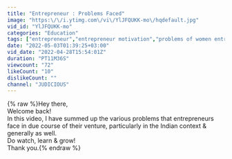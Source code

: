 ```yaml
---
title: "Entrepreneur : Problems Faced"
image: "https:\/\/i.ytimg.com\/vi\/YlJFQUKK-mo\/hqdefault.jpg"
vid_id: "YlJFQUKK-mo"
categories: "Education"
tags: ["entrepreneur","entrepreneur motivation","problems of women entrepreneurs"]
date: "2022-05-03T01:39:25+03:00"
vid_date: "2022-04-28T15:54:01Z"
duration: "PT11M36S"
viewcount: "72"
likeCount: "10"
dislikeCount: ""
channel: "JUDICIOUS"
---
```

{% raw %}Hey there,<br />Welcome back!<br />In this video, I have summed up the various problems that entrepreneurs face in due course of their venture, particularly in the Indian context &amp; generally as well.<br />Do watch, learn &amp; grow!<br />Thank you.{% endraw %}
